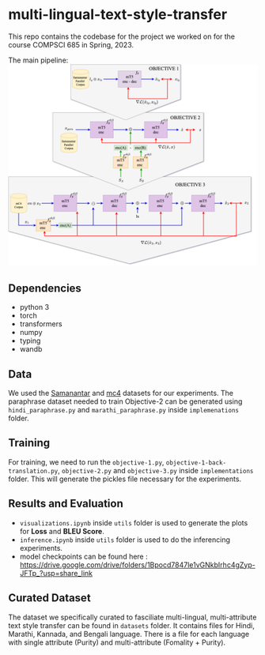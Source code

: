 # multi-lingual-text-style-transfer
This repo contains the codebase for the project we worked on for the course COMPSCI 685 in Spring, 2023. 

The main pipeline: 
![pipeline](https://github.com/Sriharsha-hatwar/multi-lingual-text-style-transfer/blob/main/pipeline.png)

## Dependencies
- python 3 
- torch 
- transformers
- numpy 
- typing
- wandb

## Data
We used the [Samanantar](https://huggingface.co/datasets/ai4bharat/samanantar) and [mc4](https://huggingface.co/datasets/mc4) datasets for our experiments. The paraphrase dataset needed to train Objective-2 can be generated using `hindi_paraphrase.py` and `marathi_paraphrase.py` inside `implemenations` folder.

## Training
For training, we need to run the `objective-1.py`, `objective-1-back-translation.py`, `objective-2.py` and `objective-3.py` inside `implementations` folder. This will generate the pickles file necessary for the experiments. 

## Results and Evaluation
- `visualizations.ipynb` inside `utils` folder is used to generate the plots for **Loss** and **BLEU Score**. 
- `inference.ipynb` inside `utils` folder is used to do the inferencing experiments. 
- model checkpoints can be found here : https://drive.google.com/drive/folders/1Bpocd7847le1vGNkbIrhc4gZyp-JFTp_?usp=share_link

## Curated Dataset
The dataset we specifically curated to fasciliate multi-lingual, multi-attribute text style transfer can be found in `datasets` folder. It contains files for Hindi, Marathi, Kannada, and Bengali language. There is a file for each language with single attribute (Purity) and multi-attribute (Fomality + Purity). 
